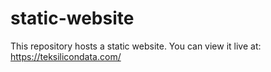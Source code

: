 # static-website
This repository hosts a static website. You can view it live at: https://teksilicondata.com/
